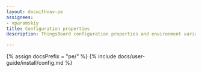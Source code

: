 ```yaml
---
layout: docwithnav-pe
assignees:
- vparomskiy
title: Configuration properties
description: ThingsBoard configuration properties and environment variables

---
```


{% assign docsPrefix = "pe/" %}
{% include docs/user-guide/install/config.md %}
